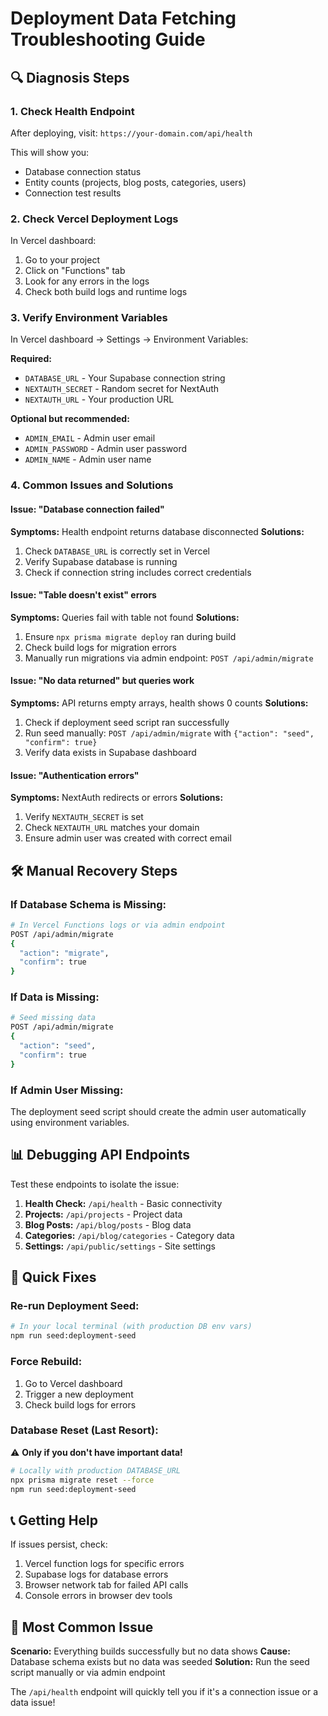 # Deployment Data Fetching Troubleshooting Guide

## 🔍 Diagnosis Steps

### 1. Check Health Endpoint

After deploying, visit: `https://your-domain.com/api/health`

This will show you:

- Database connection status
- Entity counts (projects, blog posts, categories, users)
- Connection test results

### 2. Check Vercel Deployment Logs

In Vercel dashboard:

1. Go to your project
2. Click on "Functions" tab
3. Look for any errors in the logs
4. Check both build logs and runtime logs

### 3. Verify Environment Variables

In Vercel dashboard → Settings → Environment Variables:

**Required:**

- `DATABASE_URL` - Your Supabase connection string
- `NEXTAUTH_SECRET` - Random secret for NextAuth
- `NEXTAUTH_URL` - Your production URL

**Optional but recommended:**

- `ADMIN_EMAIL` - Admin user email
- `ADMIN_PASSWORD` - Admin user password
- `ADMIN_NAME` - Admin user name

### 4. Common Issues and Solutions

#### Issue: "Database connection failed"

**Symptoms:** Health endpoint returns database disconnected
**Solutions:**

1. Check `DATABASE_URL` is correctly set in Vercel
2. Verify Supabase database is running
3. Check if connection string includes correct credentials

#### Issue: "Table doesn't exist" errors

**Symptoms:** Queries fail with table not found
**Solutions:**

1. Ensure `npx prisma migrate deploy` ran during build
2. Check build logs for migration errors
3. Manually run migrations via admin endpoint: `POST /api/admin/migrate`

#### Issue: "No data returned" but queries work

**Symptoms:** API returns empty arrays, health shows 0 counts
**Solutions:**

1. Check if deployment seed script ran successfully
2. Run seed manually: `POST /api/admin/migrate` with `{"action": "seed", "confirm": true}`
3. Verify data exists in Supabase dashboard

#### Issue: "Authentication errors"

**Symptoms:** NextAuth redirects or errors
**Solutions:**

1. Verify `NEXTAUTH_SECRET` is set
2. Check `NEXTAUTH_URL` matches your domain
3. Ensure admin user was created with correct email

## 🛠️ Manual Recovery Steps

### If Database Schema is Missing:

```bash
# In Vercel Functions logs or via admin endpoint
POST /api/admin/migrate
{
  "action": "migrate",
  "confirm": true
}
```

### If Data is Missing:

```bash
# Seed missing data
POST /api/admin/migrate
{
  "action": "seed",
  "confirm": true
}
```

### If Admin User Missing:

The deployment seed script should create the admin user automatically using environment variables.

## 📊 Debugging API Endpoints

Test these endpoints to isolate the issue:

1. **Health Check:** `/api/health` - Basic connectivity
2. **Projects:** `/api/projects` - Project data
3. **Blog Posts:** `/api/blog/posts` - Blog data
4. **Categories:** `/api/blog/categories` - Category data
5. **Settings:** `/api/public/settings` - Site settings

## 🔧 Quick Fixes

### Re-run Deployment Seed:

```bash
# In your local terminal (with production DB env vars)
npm run seed:deployment-seed
```

### Force Rebuild:

1. Go to Vercel dashboard
2. Trigger a new deployment
3. Check build logs for errors

### Database Reset (Last Resort):

⚠️ **Only if you don't have important data!**

```bash
# Locally with production DATABASE_URL
npx prisma migrate reset --force
npm run seed:deployment-seed
```

## 📞 Getting Help

If issues persist, check:

1. Vercel function logs for specific errors
2. Supabase logs for database errors
3. Browser network tab for failed API calls
4. Console errors in browser dev tools

## 🎯 Most Common Issue

**Scenario:** Everything builds successfully but no data shows
**Cause:** Database schema exists but no data was seeded
**Solution:** Run the seed script manually or via admin endpoint

The `/api/health` endpoint will quickly tell you if it's a connection issue or a data issue!
